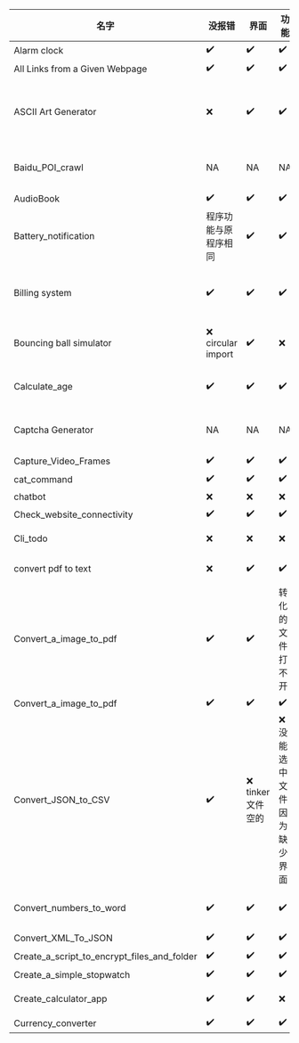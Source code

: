 | 名字 | 没报错    |界面  |   功能   |与原程序相比是否完善|
|------|------|------|------|------|
|   Alarm clock   |  :heavy_check_mark:    |    :heavy_check_mark:  |   :heavy_check_mark:   |   :heavy_check_mark:   |
|  All Links from a Given Webpage    |  :heavy_check_mark:    |  :heavy_check_mark:    |   :heavy_check_mark:   |  :heavy_check_mark:    |
|   ASCII Art Generator   |  :x:    |    :heavy_check_mark:  |    :heavy_check_mark:     |   py文件中有单独一行的文件名，requirement.txt没有提供需要的pip安装包   |
|Baidu_POI_crawl |  NA    |   NA   |NA | Prompt与程序不相关，生成了神经网络的分类|
|   AudioBook   |  :heavy_check_mark:    |    :heavy_check_mark:  |   :heavy_check_mark:   |   :heavy_check_mark:   |
|Battery_notification |  程序功能与原程序相同    |  :heavy_check_mark:    |   :heavy_check_mark:   |  :heavy_check_mark:    |
|   Billing system   |  :heavy_check_mark:    |    :heavy_check_mark:  |   :heavy_check_mark:   |   取消保存账单到不同文件的功能，导致不能搜索账单   |
|   Bouncing ball simulator   | :x: circular import    |    :heavy_check_mark:  |  :x:   | :x: 没有main.py，没有创建游戏主体   |
|   Calculate_age   |  :heavy_check_mark:    |    :heavy_check_mark:  |   :heavy_check_mark:   |  逻辑和原程序不一样，prompt描述是正确的  |
|   Captcha Generator   |  NA    |    NA  |   NA  |   Prompt问题，只有结构，没有程序相关的内容   |
|  Capture_Video_Frames   |  :heavy_check_mark:    |    :heavy_check_mark:  |   :heavy_check_mark:   |   :heavy_check_mark:   |
|   cat_command  |  :heavy_check_mark:    |    :heavy_check_mark:  |   :heavy_check_mark:   |   :heavy_check_mark:   |
|   chatbot   |  :x:    |    :x:  |   :x:   |   缺少大部分功能   |
|   Check_website_connectivity   |  :heavy_check_mark:    |    :heavy_check_mark:  |   :heavy_check_mark:   |   :heavy_check_mark:   |
|   Cli_todo  |  :x:    |    :x:   |  :x:    |   主要功能class是空的   |
|   convert pdf to text   |  :x:    |    :heavy_check_mark:  |   :heavy_check_mark:   |   import文件大小写不一样   |
|  Convert_a_image_to_pdf   |  :heavy_check_mark:    |    :heavy_check_mark:  |   转化的文件打不开   |   :x:   |
|   Convert_a_image_to_pdf  |  :heavy_check_mark:    |    :heavy_check_mark:  |   :heavy_check_mark:   |   :heavy_check_mark:   |
|  Convert_JSON_to_CSV   |  :heavy_check_mark:    |   :x: tinker文件空的  | :x:  没能选中文件因为缺少界面   |   :x:   |
|   Convert_numbers_to_word   |  :heavy_check_mark:    |    :heavy_check_mark:  |   :heavy_check_mark:   |   有的逻辑不对100是one hundred zero  |
|   Convert_XML_To_JSON   |  :heavy_check_mark:    |    :heavy_check_mark:  |   :heavy_check_mark:   |   没有输入的文件  |
|   Create_a_script_to_encrypt_files_and_folder   |  :heavy_check_mark:    |    :heavy_check_mark:  |   :heavy_check_mark:   |   :heavy_check_mark:   |
|   Create_a_simple_stopwatch   |  :heavy_check_mark:    |    :heavy_check_mark:  |   :heavy_check_mark:   |   :heavy_check_mark:   |
|  Create_calculator_app   |  :heavy_check_mark:    |    :heavy_check_mark:  |   :x:   |   只有界面，不能运算   |
|   Currency_converter   |  :heavy_check_mark:    |    :heavy_check_mark:  |   :heavy_check_mark:   |   :heavy_check_mark:   |


